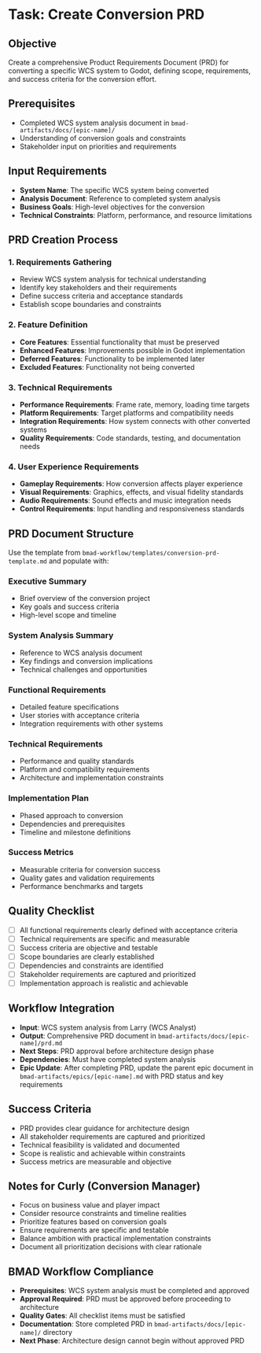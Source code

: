# Task: Create Conversion PRD

## Objective
Create a comprehensive Product Requirements Document (PRD) for converting a specific WCS system to Godot, defining scope, requirements, and success criteria for the conversion effort.

## Prerequisites
- Completed WCS system analysis document in `bmad-artifacts/docs/[epic-name]/`
- Understanding of conversion goals and constraints
- Stakeholder input on priorities and requirements

## Input Requirements
- **System Name**: The specific WCS system being converted
- **Analysis Document**: Reference to completed system analysis
- **Business Goals**: High-level objectives for the conversion
- **Technical Constraints**: Platform, performance, and resource limitations

## PRD Creation Process

### 1. Requirements Gathering
- Review WCS system analysis for technical understanding
- Identify key stakeholders and their requirements
- Define success criteria and acceptance standards
- Establish scope boundaries and constraints

### 2. Feature Definition
- **Core Features**: Essential functionality that must be preserved
- **Enhanced Features**: Improvements possible in Godot implementation
- **Deferred Features**: Functionality to be implemented later
- **Excluded Features**: Functionality not being converted

### 3. Technical Requirements
- **Performance Requirements**: Frame rate, memory, loading time targets
- **Platform Requirements**: Target platforms and compatibility needs
- **Integration Requirements**: How system connects with other converted systems
- **Quality Requirements**: Code standards, testing, and documentation needs

### 4. User Experience Requirements
- **Gameplay Requirements**: How conversion affects player experience
- **Visual Requirements**: Graphics, effects, and visual fidelity standards
- **Audio Requirements**: Sound effects and music integration needs
- **Control Requirements**: Input handling and responsiveness standards

## PRD Document Structure

Use the template from `bmad-workflow/templates/conversion-prd-template.md` and populate with:

### Executive Summary
- Brief overview of the conversion project
- Key goals and success criteria
- High-level scope and timeline

### System Analysis Summary
- Reference to WCS analysis document
- Key findings and conversion implications
- Technical challenges and opportunities

### Functional Requirements
- Detailed feature specifications
- User stories with acceptance criteria
- Integration requirements with other systems

### Technical Requirements
- Performance and quality standards
- Platform and compatibility requirements
- Architecture and implementation constraints

### Implementation Plan
- Phased approach to conversion
- Dependencies and prerequisites
- Timeline and milestone definitions

### Success Metrics
- Measurable criteria for conversion success
- Quality gates and validation requirements
- Performance benchmarks and targets

## Quality Checklist
- [ ] All functional requirements clearly defined with acceptance criteria
- [ ] Technical requirements are specific and measurable
- [ ] Success criteria are objective and testable
- [ ] Scope boundaries are clearly established
- [ ] Dependencies and constraints are identified
- [ ] Stakeholder requirements are captured and prioritized
- [ ] Implementation approach is realistic and achievable

## Workflow Integration
- **Input**: WCS system analysis from Larry (WCS Analyst)
- **Output**: Comprehensive PRD document in `bmad-artifacts/docs/[epic-name]/prd.md`
- **Next Steps**: PRD approval before architecture design phase
- **Dependencies**: Must have completed system analysis
- **Epic Update**: After completing PRD, update the parent epic document in `bmad-artifacts/epics/[epic-name].md` with PRD status and key requirements

## Success Criteria
- PRD provides clear guidance for architecture design
- All stakeholder requirements are captured and prioritized
- Technical feasibility is validated and documented
- Scope is realistic and achievable within constraints
- Success metrics are measurable and objective

## Notes for Curly (Conversion Manager)
- Focus on business value and player impact
- Consider resource constraints and timeline realities
- Prioritize features based on conversion goals
- Ensure requirements are specific and testable
- Balance ambition with practical implementation constraints
- Document all prioritization decisions with clear rationale

## BMAD Workflow Compliance
- **Prerequisites**: WCS system analysis must be completed and approved
- **Approval Required**: PRD must be approved before proceeding to architecture
- **Quality Gates**: All checklist items must be satisfied
- **Documentation**: Store completed PRD in `bmad-artifacts/docs/[epic-name]/` directory
- **Next Phase**: Architecture design cannot begin without approved PRD
